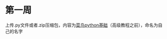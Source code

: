 # 第一周

上传.py文件或者.zip压缩包，内容为[菜鸟python基础](https://www.runoob.com/python3/python3-tutorial.html)（高级教程之前），命名为自己的名字